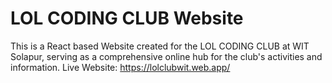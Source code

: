 # LOL CODING CLUB Website

This is a React based Website created for the LOL CODING CLUB at
WIT Solapur, serving as a comprehensive online hub for the club's
activities and information.
Live Website: https://lolclubwit.web.app/
